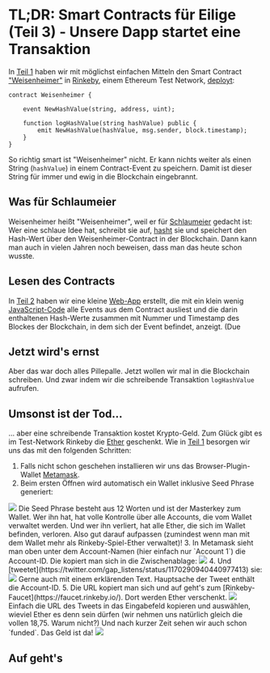 # TL;DR: Smart Contracts für Eilige (Teil 3) - Unsere Dapp startet eine Transaktion

In [Teil 1](https://www.iteratec.de/tech-blog/artikel/news/tldr-smart-contracts-fuer-eilige-teil-1-1/) haben wir mit möglichst einfachen Mitteln den Smart Contract ["Weisenheimer"](https://github.com/owidder/iteraBlog/blob/master/weisenheimer/contract/Weisenheimer.sol) in [Rinkeby](https://www.rinkeby.io/), einem Ethereum Test Network, [deployt](https://rinkeby.etherscan.io/address/0x245eDE9dac68B84f329e21024E0083ce432700f9#code):

    contract Weisenheimer {

	    event NewHashValue(string, address, uint);

	    function logHashValue(string hashValue) public {    
		    emit NewHashValue(hashValue, msg.sender, block.timestamp);
	    }
    }

So richtig smart ist "Weisenheimer" nicht. Er kann nichts weiter als einen String (`hashValue`) in einem Contract-Event zu speichern. Damit ist dieser String für immer und ewig in die Blockchain eingebrannt.

## Was für Schlaumeier
Weisenheimer heißt "Weisenheimer", weil er für [Schlaumeier](https://dict.leo.org/german-english/weisenheimer) gedacht ist: Wer eine schlaue Idee hat, schreibt sie auf, [hasht](https://emn178.github.io/online-tools/sha256.html) sie und speichert den Hash-Wert über den Weisenheimer-Contract in der Blockchain. Dann kann man auch in vielen Jahren noch beweisen, dass man das heute schon wusste.

## Lesen des Contracts
In [Teil 2](https://www.iteratec.de/tech-blog/artikel/tldr-smart-contracts-fuer-eilige-teil-2-blockchain-tutorial-1/) haben wir eine kleine [Web-App](https://owidder.github.io/weisenheimer/teil2/) erstellt, die mit ein klein wenig [JavaScript-Code](https://github.com/owidder/weisenheimer/blob/master/teil2/index.html) alle Events aus dem Contract ausliest und die darin enthaltenen Hash-Werte zusammen mit Nummer und Timestamp des Blockes der Blockchain, in dem sich der Event befindet, anzeigt.
(Due 

## Jetzt wird's ernst
Aber das war doch alles Pillepalle. Jetzt wollen wir mal in die Blockchain schreiben. Und zwar indem wir die schreibende Transaktion `logHashValue` aufrufen.

## Umsonst ist der Tod...
... aber eine schreibende Transaktion kostet Krypto-Geld. Zum Glück gibt es im Test-Network Rinkeby die [Ether](https://www.coindesk.com/price/ethereum) geschenkt.  Wie in [Teil 1](https://www.iteratec.de/tech-blog/artikel/tldr-smart-contracts-fuer-eilige-teil-1-blockchain-tutorial/) besorgen wir uns das mit den folgenden Schritten:

 1. Falls nicht schon geschehen installieren wir uns das Browser-Plugin-Wallet [Metamask](https://metamask.io/).
 2. Beim ersten Öffnen wird automatisch ein Wallet inklusive Seed Phrase generiert:
<img src="https://cdn.jsdelivr.net/gh/owidder/blog@ib-20190907-01/iterablog/images/metamask-init-seed.png"/>
Die Seed Phrase besteht aus 12 Worten und ist der Masterkey zum Wallet. Wer ihn hat, hat volle Kontrolle über alle Accounts, die vom Wallet verwaltet werden.
Und wer ihn verliert, hat alle Ether, die sich im Wallet befinden, verloren. 
Also gut darauf aufpassen (zumindest wenn man mit dem Wallet mehr als Rinkeby-Spiel-Ether verwaltet)!
3. In Metamask sieht man oben unter dem Account-Namen (hier einfach nur `Account 1`) die Account-ID. Die kopiert man sich in die Zwischenablage:
<img src="https://cdn.jsdelivr.net/gh/owidder/blog@ib-20190907-02/iterablog/images/metamask-account-id.png"/>
4. Und [tweetet](https://twitter.com/gap_listens/status/1170290940440977413) sie:
<img src="https://cdn.jsdelivr.net/gh/owidder/blog@ib-20190907-03/iterablog/images/tweet.png"/>
Gerne auch mit einem erklärenden Text. Hauptsache der Tweet enthält die Account-ID.
5. Die URL kopiert man sich und auf geht's zum [Rinkeby-Faucet](https://faucet.rinkeby.io/). Dort werden Ether verschenkt.
<img src="https://cdn.jsdelivr.net/gh/owidder/blog@ib-20190907-04/iterablog/images/faucet3.png"/>
Einfach die URL des Tweets in das Eingabefeld kopieren und auswählen, wieviel Ether es denn sein dürfen (wir nehmen uns natürlich gleich die vollen 18,75. Warum nicht?)
Und nach kurzer Zeit sehen wir auch schon `funded`. Das Geld ist da!
<img src="https://cdn.jsdelivr.net/gh/owidder/blog@ib-20190907-05/iterablog/images/faucet4.png"/>

## Auf geht's

<!--stackedit_data:
eyJoaXN0b3J5IjpbLTEyNjc1MzAwNCw2NzcxMjU3NDIsMjEwMj
c2OTQ5NSwtMTc2MzM1OTMwMCwtMTA1ODA1ODMzMSw5NTMwNzU1
MDMsNzQ0NTk5MTksLTQ4NjUxNTk5NCw2MjIyOTAxOTYsLTE1Mj
Y0MTk2NzUsLTEzMjYxNTcwNjgsMTA2ODAzNDgyLDc2NTE1MjA3
MywtNTExMDU3NTg0LC0xMzMwNDc3MDkyLDExMTYwOTg2NDcsMj
M3MTM5NzE1LDE0NjE1MTAyMDUsMTMzNjE4ODg4MCwtMzk1NzIz
NzgyXX0=
-->